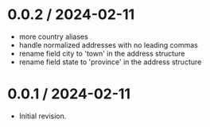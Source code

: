 
0.0.2 / 2024-02-11
==================

 * more country aliases
 * handle normalized addresses with no leading commas
 * rename field city to 'town' in the address structure
 * rename field state to 'province' in the address structure

0.0.1 / 2024-02-11
==================

 * Initial revision.
